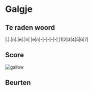 # Galgje

## Te raden woord

|.|.|n|.|e|.|n|
|e|n|-|-|-|-|-|
|1|2|3|4|5|6|7|

## Score
![gallow](./images/1.png)

## Beurten